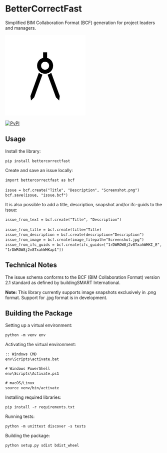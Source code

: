 # BetterCorrectFast

Simplified BIM Collaboration Format (BCF) generation for project leaders and managers.

![](bettercorrectfast/assets/icon.jpg)

[![PyPI](https://img.shields.io/pypi/v/bcf-client?label=PyPI&color=006dad)](https://pypi.org/project/bettercorrectfast/)

## Usage

Install the library:
```
pip install bettercorrectfast
```

Create and save an issue locally:
```
import bettercorrectfast as bcf

issue = bcf.create("Title", "Description", "Screenshot.png")
bcf.save(issue, "issue.bcf")
```

It is also possible to add a title, description, snapshot and/or ifc-guids to the issue:

```
issue_from_text = bcf.create("Title", "Description")

issue_from_title = bcf.create(title="Title)
issue_from_description = bcf.create(description="Description")
issue_from_image = bcf.create(image_filepath="Screenshot.jpg")
issue_from_ifc_guids = bcf.create(ifc_guids=["1rDWROW8j2v8TxahWHKI_E", "1rDWROW8j2v8TxahWHKap1"])
```


## Technical Notes

The issue schema conforms to the BCF (BIM Collaboration Format) version 2.1 standard as defined by buildingSMART International.

**Note:** This library currently supports image snapshots exclusively in .png format. Support for .jpg format is in development.

## Building the Package

Setting up a virtual environment:
```
python -m venv env
```

Activating the virtual environment:
```
:: Windows CMD
env\Scripts\activate.bat
```
```
# Windows PowerShell
env\Scripts\Activate.ps1
```
```
# macOS/Linux
source venv/bin/activate
```

Installing required libraries:
```
pip install -r requirements.txt
```

Running tests:
```
python -m unittest discover -s tests
```

Building the package:
```
python setup.py sdist bdist_wheel
```
